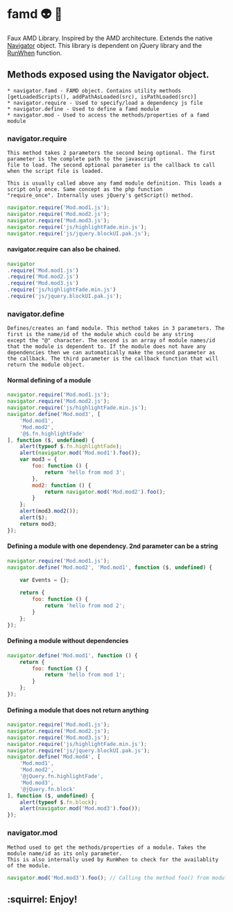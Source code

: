 # famd :alien: :metal:
Faux AMD Library. Inspired by the AMD architecture. Extends the native [Navigator](https://developer.mozilla.org/en-US/docs/Web/API/Navigator) object. This library is dependent on 
jQuery library and the [RunWhen](https://github.com/rafaelgandi/RunWhen) function.

## Methods exposed using the Navigator object.
	* navigator.famd - FAMD object. Contains utility methods [getLoadedScripts(), addPathAsLoaded(src), isPathLoaded(src)]
	* navigator.require - Used to specify/load a dependency js file
	* navigator.define - Used to define a famd module
	* navigator.mod - Used to access the methods/properties of a famd module
	
### navigator.require	
	This method takes 2 parameters the second being optional. The first parameter is the complete path to the javascript
	file to load. The second optional parameter is the callback to call when the script file is loaded.
	
	This is usually called above any famd module definition. This loads a script only once. Same concept as the php function 
	"require_once". Internally uses jQuery's getScript() method.	
	
```JavaScript
navigator.require('Mod.mod1.js');
navigator.require('Mod.mod2.js');
navigator.require('Mod.mod3.js');
navigator.require('js/highlightFade.min.js');
navigator.require('js/jquery.blockUI.pak.js');
```
#### navigator.require can also be chained.

```JavaScript
navigator
.require('Mod.mod1.js')
.require('Mod.mod2.js')
.require('Mod.mod3.js')
.require('js/highlightFade.min.js')
.require('js/jquery.blockUI.pak.js');
```

### navigator.define
	Defines/creates an famd module. This method takes in 3 parameters. The first is the name/id of the module which could be any string 
	except the "@" character. The second is an array of module names/id that the module is dependent to. If the module does not have any 
	dependencies then we can automatically make the second parameter as the callback. The third parameter is the callback function that will 
	return the module object.
	
#### Normal defining of a module	
```JavaScript
navigator.require('Mod.mod1.js');
navigator.require('Mod.mod2.js');
navigator.require('js/highlightFade.min.js');
navigator.define('Mod.mod3', [
	'Mod.mod1', 
	'Mod.mod2',
	'@$.fn.highlightFade'	
], function ($, undefined) {
	alert(typeof $.fn.highlightFade);	
	alert(navigator.mod('Mod.mod1').foo());	
	var mod3 = {
		foo: function () {
			return 'hello from mod 3';
		},
		mod2: function () {
			return navigator.mod('Mod.mod2').foo();
		}
	};	
	alert(mod3.mod2());
	alert($);
	return mod3;
});
```

#### Defining a module with one dependency. 2nd parameter can be a string
```JavaScript
navigator.require('Mod.mod1.js');
navigator.define('Mod.mod2', 'Mod.mod1', function ($, undefined) {

	var Events = {};	
	
	return {
		foo: function () {
			return 'hello from mod 2';
		}
	};
});
```

#### Defining a module without dependencies
```JavaScript
navigator.define('Mod.mod1', function () {
	return {
		foo: function () {
			return 'hello from mod 1';
		}
	};
});
```

#### Defining a module that does not return anything
```JavaScript
navigator.require('Mod.mod1.js');
navigator.require('Mod.mod2.js');
navigator.require('Mod.mod3.js');
navigator.require('js/highlightFade.min.js');
navigator.require('js/jquery.blockUI.pak.js');
navigator.define('Mod.mod4', [
	'Mod.mod1', 
	'Mod.mod2',
	'@jQuery.fn.highlightFade',
	'Mod.mod3',
	'@jQuery.fn.block'	
], function ($, undefined) {
	alert(typeof $.fn.block);	
	alert(navigator.mod('Mod.mod3').foo());
});
```

### navigator.mod
	Method used to get the methods/properties of a module. Takes the module name/id as its only parameter. 
	This is also internally used by RunWhen to check for the availablity of the module.

```JavaScript
navigator.mod('Mod.mod3').foo(); // Calling the method foo() from module "Mod.mod3"
```	

## :squirrel: Enjoy!